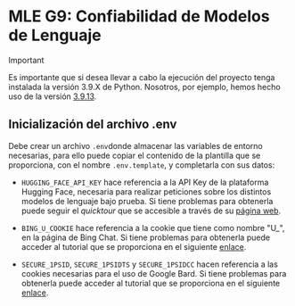 # MLE G9: Confiabilidad de Modelos de Lenguaje

> [!IMPORTANT]  
> Es importante que si desea llevar a cabo la ejecución del proyecto tenga instalada la versión 3.9.X de Python. Nosotros, por ejemplo, hemos hecho uso de la versión [3.9.13](https://www.python.org/downloads/release/python-3913/).

## Inicialización del archivo .env

Debe crear un archivo `.env`donde almacenar las variables de entorno necesarias, para ello puede copiar el contenido de la plantilla que se proporciona, con el nombre `.env.template`, y completarla con sus datos:

- `HUGGING_FACE_API_KEY` hace referencia a la API Key de la plataforma Hugging Face, necesaria para realizar peticiones sobre los distintos modelos de lenguaje bajo prueba. Si tiene problemas para obtenerla puede seguir el _quicktour_ que se accesible a través de su [página web](https://huggingface.co/docs/api-inference/quicktour).

- `BING_U_COOKIE` hace referencia a la cookie que tiene como nombre "U\_", en la página de Bing Chat. Si tiene problemas para obtenerla puede acceder al tutorial que se proporciona en el siguiente [enlace]().

- `SECURE_1PSID`, `SECURE_1PSIDTS` y `SECURE_1PSIDCC` hacen referencia a las cookies necesarias para el uso de Google Bard. Si tiene problemas para obtenerla puede acceder al tutorial que se proporciona en el siguiente [enlace]().
